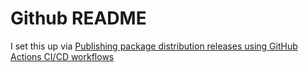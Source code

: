 # Github README

I set this up via [Publishing package distribution releases using GitHub Actions CI/CD workflows](https://packaging.python.org/en/latest/guides/publishing-package-distribution-releases-using-github-actions-ci-cd-workflows/)
